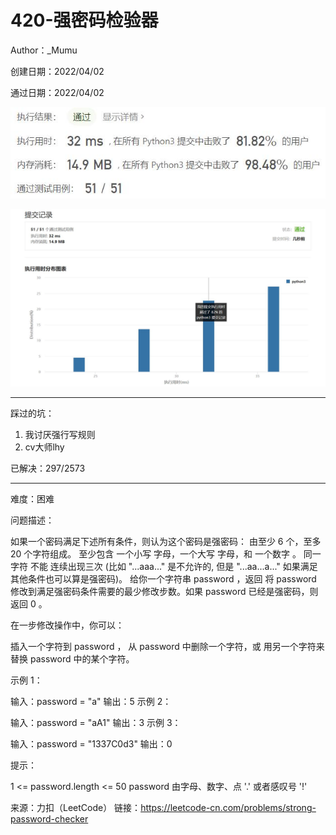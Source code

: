 # 420-强密码检验器

Author：_Mumu

创建日期：2022/04/02

通过日期：2022/04/02

![](./通过截图2.jpg)

![](./通过截图1.jpg)

*****

踩过的坑：

1. 我讨厌强行写规则
1. cv大师lhy

已解决：297/2573

*****

难度：困难

问题描述：

如果一个密码满足下述所有条件，则认为这个密码是强密码：
由至少 6 个，至多 20 个字符组成。
至少包含 一个小写 字母，一个大写 字母，和 一个数字 。
同一字符 不能 连续出现三次 (比如 "...aaa..." 是不允许的, 但是 "...aa...a..." 如果满足其他条件也可以算是强密码)。
给你一个字符串 password ，返回 将 password 修改到满足强密码条件需要的最少修改步数。如果 password 已经是强密码，则返回 0 。

在一步修改操作中，你可以：

插入一个字符到 password ，
从 password 中删除一个字符，或
用另一个字符来替换 password 中的某个字符。


示例 1：

输入：password = "a"
输出：5
示例 2：

输入：password = "aA1"
输出：3
示例 3：

输入：password = "1337C0d3"
输出：0


提示：

1 <= password.length <= 50
password 由字母、数字、点 '.' 或者感叹号 '!'

来源：力扣（LeetCode）
链接：https://leetcode-cn.com/problems/strong-password-checker